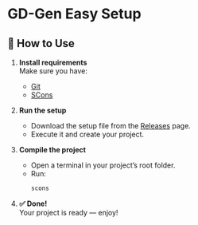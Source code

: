 # GD-Gen Easy Setup
## 🚀 How to Use
1. **Install requirements**  
   Make sure you have:
   - [Git](https://git-scm.com/)  
   - [SCons](https://scons.org/)

2. **Run the setup**  
   - Download the setup file from the [Releases](https://github.com/pliduino/gd-gen-setup/releases) page.  
   - Execute it and create your project.

3. **Compile the project**  
   - Open a terminal in your project’s root folder.  
   - Run:
     ```bash
     scons
     ```

4. **✅ Done!**  
   Your project is ready — enjoy!
